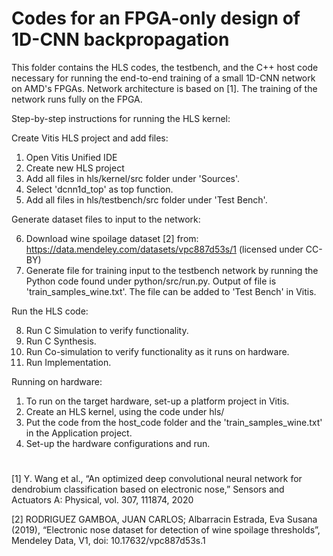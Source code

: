 # Codes for an FPGA-only design of 1D-CNN backpropagation

This folder contains the HLS codes, the testbench, and the C++ host code necessary for running the end-to-end training of a small 1D-CNN network on AMD's FPGAs. Network architecture is based on [1]. The training of the network runs fully on the FPGA.

Step-by-step instructions for running the HLS kernel:

Create Vitis HLS project and add files:
1. Open Vitis Unified IDE
2. Create new HLS project
3. Add all files in hls/kernel/src folder under 'Sources'.
4. Select 'dcnn1d_top' as top function.
5. Add all files in hls/testbench/src folder under 'Test Bench'.

Generate dataset files to input to the network:

6. Download wine spoilage dataset [2] from: https://data.mendeley.com/datasets/vpc887d53s/1 (licensed under CC-BY)
7. Generate file for training input to the testbench network by running the Python code found under python/src/run.py. Output of file is 'train_samples_wine.txt'. The file can be added to 'Test Bench' in Vitis.

Run the HLS code:

8. Run C Simulation to verify functionality.
9.  Run C Synthesis.
10.  Run Co-simulation to verify functionality as it runs on hardware.
11.  Run Implementation.

Running on hardware:

1. To run on the target hardware, set-up a platform project in Vitis.
2. Create an HLS kernel, using the code under hls/
3. Put the code from the host_code folder and the 'train_samples_wine.txt' in the Application project.
4. Set-up the hardware configurations and run.

#

[1] Y. Wang et al., “An optimized deep convolutional neural network for dendrobium classification based on electronic nose,” Sensors and Actuators A: Physical, vol. 307, 111874, 2020

[2] RODRIGUEZ GAMBOA, JUAN CARLOS; Albarracin Estrada, Eva Susana (2019), “Electronic nose dataset for detection of wine spoilage thresholds”, Mendeley Data, V1, doi: 10.17632/vpc887d53s.1